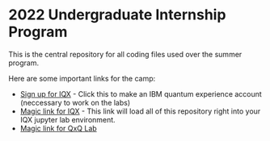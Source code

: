 # 2022 Undergraduate Internship Program

This is the central repository for all coding files used over the summer program.

Here are some important links for the camp:

* [Sign up for IQX](http://quantum-computing.ibm.com)  - Click this to make an IBM quantum experience account (neccessary to work on the labs)
* [Magic link for IQX](https://lab.quantum-computing.ibm.com/hub/user-redirect/git-pull?repo=https://github.com/qubitbyqubit/eqci22&urlpath=lab/tree/eqci22/welcome.ipynb&branch=main)  - This link will load all of this repository right into your IQX jupyter lab environment.
* [Magic link for QxQ
  Lab](https://lab.qubitbyqubit.org/hub/user-redirect/git-pull?repo=https%3A%2F%2Fgithub.com%2Fqubitbyqubit%2Feqci22&urlpath=lab%2Ftree%2Feqci22%2F&branch=main)
